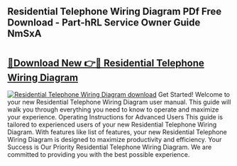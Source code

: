 ## Residential Telephone Wiring Diagram PDf Free Download - Part-hRL Service Owner Guide NmSxA

# <h2><a href="http://dfl6lfp.blite.top/?on=Residential+Telephone+Wiring+Diagram">🔗Download New 👉🔴 Residential Telephone Wiring Diagram</a></h2>

[![Residential Telephone Wiring Diagram download](https://i.imgur.com/lujVjoI.png)](http://dfl6lfp.blite.top/?on=Residential+Telephone+Wiring+Diagram)
Get Started! Welcome to your new Residential Telephone Wiring Diagram user manual. This guide will walk you through everything you need to know to operate and maximize your experience. Operating Instructions for Advanced Users This guide is tailored to experienced users of your new Residential Telephone Wiring Diagram. With features like list of features, your new Residential Telephone Wiring Diagram is designed to maximize productivity and efficiency. Your Success is Our Priority Residential Telephone Wiring Diagram. We are committed to providing you with the best possible experience.
